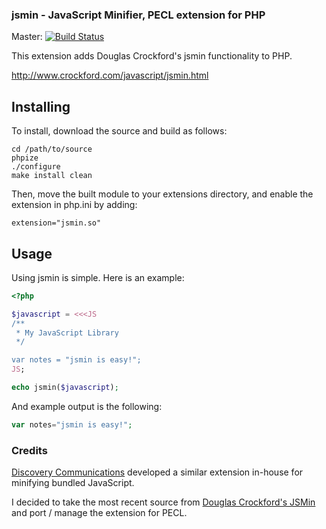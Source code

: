 ### jsmin - JavaScript Minifier, PECL extension for PHP

Master: [![Build Status](https://secure.travis-ci.org/sqmk/pecl-jsmin.png)](http://travis-ci.org/sqmk/pecl-jsmin)

This extension adds Douglas Crockford's jsmin functionality to PHP.

http://www.crockford.com/javascript/jsmin.html

## Installing

To install, download the source and build as follows:

```
cd /path/to/source
phpize
./configure
make install clean
```

Then, move the built module to your extensions directory, and enable the extension in php.ini by adding:

```
extension="jsmin.so"
```

## Usage

Using jsmin is simple. Here is an example:

```php
<?php

$javascript = <<<JS
/**
 * My JavaScript Library
 */

var notes = "jsmin is easy!";
JS;

echo jsmin($javascript);
```

And example output is the following:

```php
var notes="jsmin is easy!";
```

### Credits

[Discovery Communications](http://discovery.com) developed a similar extension in-house for minifying bundled JavaScript.

I decided to take the most recent source from [Douglas Crockford's JSMin](/douglascrockford/JSMin) and port / manage the extension for PECL.
